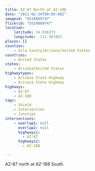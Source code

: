 ```yaml
---
title: AZ-87 North at AZ-188
date: "2011-02-24T09:09:48Z"
imageid: "5519869747"
flickrid: "5519869747"
location:
    latitude: 34.036373
    longitude: -111.367453
places: []
counties:
    - Gila County|Arizona|United States
countries:
    - United States
states:
    - Arizona|United States
highwaytypes:
    - Arizona State Highway
    - Arizona State Highway
highways:
    - AZ-87
    - AZ-188
tags:
    - Shield
    - Intersection
    - Junction
intersections:
    - overlap1: null
      overlap2: null
      highways1:
        - AZ-87
      highways2:
        - AZ-188

---
```

AZ-87 north at AZ-188 South.